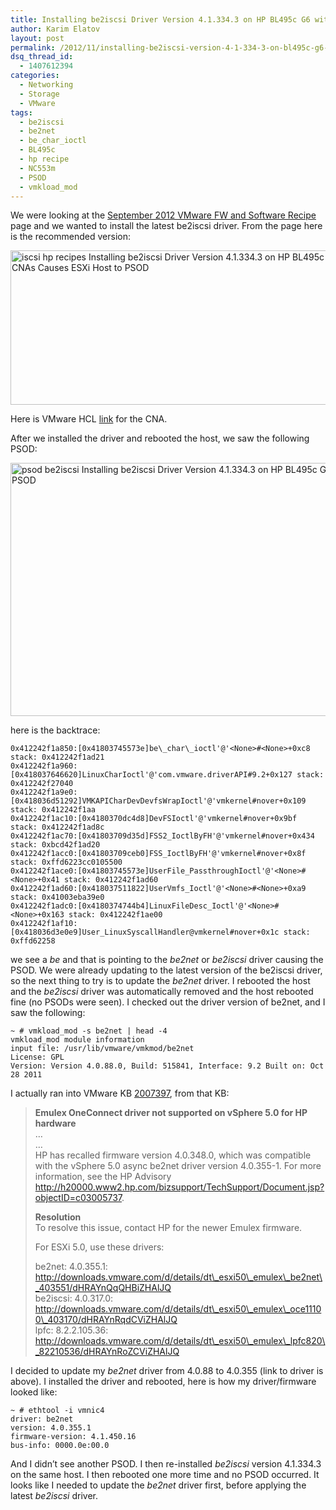 ```yaml
---
title: Installing be2iscsi Driver Version 4.1.334.3 on HP BL495c G6 with NC553m CNAs Causes ESXi Host to PSOD
author: Karim Elatov
layout: post
permalink: /2012/11/installing-be2iscsi-version-4-1-334-3-on-bl495c-g6-for-nc553m-cnas-causes-esxi-host-to-psod/
dsq_thread_id:
  - 1407612394
categories:
  - Networking
  - Storage
  - VMware
tags:
  - be2iscsi
  - be2net
  - be_char_ioctl
  - BL495c
  - hp recipe
  - NC553m
  - PSOD
  - vmkload_mod
---
```

We were looking at the <a href="http://vibsdepot.hp.com/hpq/recipes/September2012VMwareRecipe2.0.pdf" onclick="javascript:_gaq.push(['_trackEvent','download','http://vibsdepot.hp.com/hpq/recipes/September2012VMwareRecipe2.0.pdf']);">September 2012 VMware FW and Software Recipe</a> page and we wanted to install the latest be2iscsi driver. From the page here is the recommended version:

<a href="http://virtuallyhyper.com/wp-content/uploads/2012/11/iscsi_hp_recipes.png" onclick="javascript:_gaq.push(['_trackEvent','outbound-article','http://virtuallyhyper.com/wp-content/uploads/2012/11/iscsi_hp_recipes.png']);"><img src="http://virtuallyhyper.com/wp-content/uploads/2012/11/iscsi_hp_recipes.png" alt="iscsi hp recipes Installing be2iscsi Driver Version 4.1.334.3 on HP BL495c G6 with NC553m CNAs Causes ESXi Host to PSOD" title="iscsi_hp_recipes" width="650" height="247" class="alignnone size-full wp-image-4747" /></a>

Here is VMware HCL <a href="http://www.vmware.com/resources/compatibility/detail.php?deviceCategory=io&#038;productid=19645&#038;deviceCategory=io&#038;keyword=nc553m&#038;page=1&#038;display_interval=10&#038;sortColumn=Partner&#038;sortOrder=Asc" onclick="javascript:_gaq.push(['_trackEvent','outbound-article','http://www.vmware.com/resources/compatibility/detail.php?deviceCategory=io&productid=19645&deviceCategory=io&keyword=nc553m&page=1&display_interval=10&sortColumn=Partner&sortOrder=Asc']);">link</a> for the CNA. 

After we installed the driver and rebooted the host, we saw the following PSOD:

<a href="http://virtuallyhyper.com/wp-content/uploads/2012/11/psod_be2iscsi.png" onclick="javascript:_gaq.push(['_trackEvent','outbound-article','http://virtuallyhyper.com/wp-content/uploads/2012/11/psod_be2iscsi.png']);"><img src="http://virtuallyhyper.com/wp-content/uploads/2012/11/psod_be2iscsi.png" alt="psod be2iscsi Installing be2iscsi Driver Version 4.1.334.3 on HP BL495c G6 with NC553m CNAs Causes ESXi Host to PSOD" title="psod_be2iscsi" width="791" height="405" class="alignnone size-full wp-image-4740" /></a>

here is the backtrace:

	  
	0x412242f1a850:[0x41803745573e]be\_char\_ioctl'@'<None>#<None>+0xc8 stack: 0x412242f1ad21  
	0x412242f1a960:[0x418037646620]LinuxCharIoctl'@'com.vmware.driverAPI#9.2+0x127 stack: 0x412242f27040  
	0x412242f1a9e0:[0x418036d51292]VMKAPICharDevDevfsWrapIoctl'@'vmkernel#nover+0x109 stack: 0x412242f1aa  
	0x412242f1ac10:[0x4180370dc4d8]DevFSIoctl'@'vmkernel#nover+0x9bf stack: 0x412242f1ad8c  
	0x412242f1ac70:[0x41803709d35d]FSS2_IoctlByFH'@'vmkernel#nover+0x434 stack: 0xbcd42f1ad20  
	0x412242f1acc0:[0x41803709ceb0]FSS_IoctlByFH'@'vmkernel#nover+0x8f stack: 0xffd6223cc0105500  
	0x412242f1ace0:[0x41803745573e]UserFile_PassthroughIoctl'@'<None>#<None>+0x41 stack: 0x412242f1ad60  
	0x412242f1ad60:[0x418037511822]UserVmfs_Ioctl'@'<None>#<None>+0xa9 stack: 0x41003eba39e0  
	0x412242f1adc0:[0x4180374744b4]LinuxFileDesc_Ioctl'@'<None>#<None>+0x163 stack: 0x412242f1ae00  
	0x412242f1af10:[0x418036d3e0e9]User_LinuxSyscallHandler@vmkernel#nover+0x1c stack: 0xffd62258  
	

we see a *be* and that is pointing to the *be2net* or *be2iscsi* driver causing the PSOD. We were already updating to the latest version of the be2iscsi driver, so the next thing to try is to update the *be2net* driver. I rebooted the host and the *be2iscsi* driver was automatically removed and the host rebooted fine (no PSODs were seen). I checked out the driver version of be2net, and I saw the following:

	  
	~ # vmkload_mod -s be2net | head -4  
	vmkload_mod module information  
	input file: /usr/lib/vmware/vmkmod/be2net  
	License: GPL  
	Version: Version 4.0.88.0, Build: 515841, Interface: 9.2 Built on: Oct 28 2011  
	

I actually ran into VMware KB <a href="http://kb.vmware.com/kb/2007397" onclick="javascript:_gaq.push(['_trackEvent','outbound-article','http://kb.vmware.com/kb/2007397']);">2007397</a>, from that KB:

> **Emulex OneConnect driver not supported on vSphere 5.0 for HP hardware**  
> &#8230;  
> &#8230;  
> HP has recalled firmware version 4.0.348.0, which was compatible with the vSphere 5.0 async be2net driver version 4.0.355-1. For more information, see the HP Advisory http://h20000.www2.hp.com/bizsupport/TechSupport/Document.jsp?objectID=c03005737.
> 
> **Resolution**  
> To resolve this issue, contact HP for the newer Emulex firmware.
> 
> For ESXi 5.0, use these drivers:
> 
> be2net: 4.0.355.1: http://downloads.vmware.com/d/details/dt\_esxi50\_emulex\_be2net\_403551/dHRAYnQqQHBiZHAlJQ  
> be2iscsi: 4.0.317.0: http://downloads.vmware.com/d/details/dt\_esxi50\_emulex\_oce11100\_403170/dHRAYnRqdCViZHAlJQ  
> lpfc: 8.2.2.105.36: http://downloads.vmware.com/d/details/dt\_esxi50\_emulex\_lpfc820\_82210536/dHRAYnRoZCViZHAlJQ 

I decided to update my *be2net* driver from 4.0.88 to 4.0.355 (link to driver is above). I installed the driver and rebooted, here is how my driver/firmware looked like:

	  
	~ # ethtool -i vmnic4  
	driver: be2net  
	version: 4.0.355.1  
	firmware-version: 4.1.450.16  
	bus-info: 0000.0e:00.0  
	

And I didn&#8217;t see another PSOD. I then re-installed *be2iscsi* version 4.1.334.3 on the same host. I then rebooted one more time and no PSOD occurred. It looks like I needed to update the *be2net* driver first, before applying the latest *be2iscsi* driver.

<p class="wp-flattr-button">
  <a class="FlattrButton" style="display:none;" href="http://virtuallyhyper.com/2012/11/installing-be2iscsi-version-4-1-334-3-on-bl495c-g6-for-nc553m-cnas-causes-esxi-host-to-psod/" title=" Installing be2iscsi Driver Version 4.1.334.3 on HP BL495c G6 with NC553m CNAs Causes ESXi Host to PSOD" rev="flattr;uid:virtuallyhyper;language:en_GB;category:text;tags:be2iscsi,be2net,be_char_ioctl,BL495c,hp recipe,NC553m,PSOD,vmkload_mod,blog;button:compact;">We were looking at the September 2012 VMware FW and Software Recipe page and we wanted to install the latest be2iscsi driver. From the page here is the recommended version:...</a>
</p>